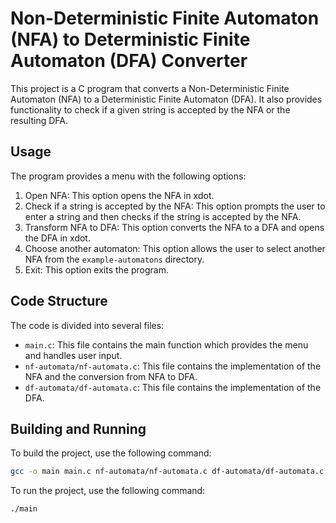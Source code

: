 # Non-Deterministic Finite Automaton (NFA) to Deterministic Finite Automaton (DFA) Converter

This project is a C program that converts a Non-Deterministic Finite Automaton (NFA) to a Deterministic Finite Automaton (DFA). It also provides functionality to check if a given string is accepted by the NFA or the resulting DFA.

## Usage

The program provides a menu with the following options:

1. Open NFA: This option opens the NFA in xdot.
2. Check if a string is accepted by the NFA: This option prompts the user to enter a string and then checks if the string is accepted by the NFA.
3. Transform NFA to DFA: This option converts the NFA to a DFA and opens the DFA in xdot.
4. Choose another automaton: This option allows the user to select another NFA from the `example-automatons` directory.
5. Exit: This option exits the program.

## Code Structure

The code is divided into several files:

- `main.c`: This file contains the main function which provides the menu and handles user input.
- `nf-automata/nf-automata.c`: This file contains the implementation of the NFA and the conversion from NFA to DFA.
- `df-automata/df-automata.c`: This file contains the implementation of the DFA.

## Building and Running

To build the project, use the following command:

```bash
gcc -o main main.c nf-automata/nf-automata.c df-automata/df-automata.c sets/set.c linked-lists/linked_list.c state/state.c
```

To run the project, use the following command:

```bash
./main
```
